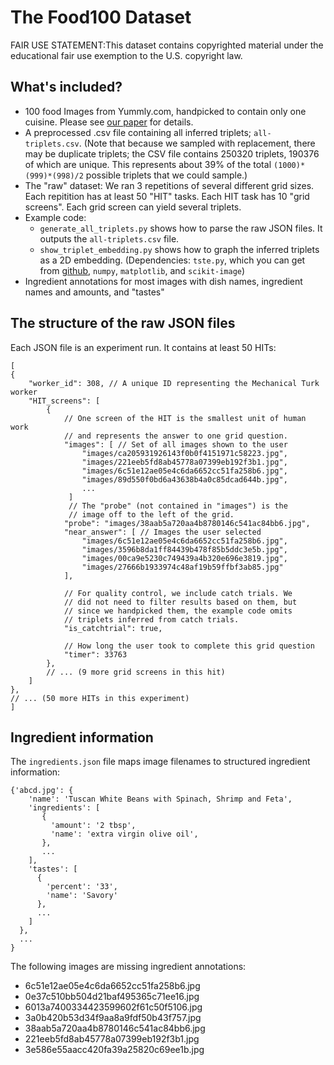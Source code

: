 The Food100 Dataset
===================

FAIR USE STATEMENT:This dataset contains copyrighted material under
the educational fair use exemption to the U.S. copyright law.

What's included?
----------------

- 100 food Images from Yummly.com, handpicked to contain only one
  cuisine. Please see [our paper][arxivpaper] for details.
- A preprocessed .csv file containing all inferred triplets;
  `all-triplets.csv`. (Note that because we sampled with replacement,
  there may be duplicate triplets; the CSV file contains 250320
  triplets, 190376 of which are unique. This represents about 39% of
  the total `(1000)*(999)*(998)/2` possible triplets that we could
  sample.)
- The "raw" dataset: We ran 3 repetitions of several different grid
  sizes. Each repitition has at least 50 "HIT" tasks. Each HIT task
  has 10 "grid screens". Each grid screen can yield several triplets.
- Example code:
  - `generate_all_triplets.py` shows how to parse the raw JSON files.
  It outputs the `all-triplets.csv` file.
  - `show_triplet_embedding.py` shows how to graph the inferred
  triplets as a 2D embedding. (Dependencies: `tste.py`, which you can
  get from [github][github], `numpy`, `matplotlib`, and `scikit-image`)
- Ingredient annotations for most images with dish names, ingredient
  names and amounts, and "tastes"


The structure of the raw JSON files
-----------------------------------

Each JSON file is an experiment run. It contains at least 50 HITs:

    [
    {
        "worker_id": 308, // A unique ID representing the Mechanical Turk worker
        "HIT_screens": [
            {
                // One screen of the HIT is the smallest unit of human work
                // and represents the answer to one grid question.
                "images": [ // Set of all images shown to the user
                    "images/ca205931926143f0b0f4151971c58223.jpg",
                    "images/221eeb5fd8ab45778a07399eb192f3b1.jpg",
                    "images/6c51e12ae05e4c6da6652cc51fa258b6.jpg",
                    "images/89d550f0bd6a43638b4a0c85dcad644b.jpg",
                    ...
                 ]
                 // The "probe" (not contained in "images") is the
                 // image off to the left of the grid.
                "probe": "images/38aab5a720aa4b8780146c541ac84bb6.jpg",
                "near_answer": [ // Images the user selected
                    "images/6c51e12ae05e4c6da6652cc51fa258b6.jpg",
                    "images/3596b8da1ff84439b478f85b5ddc3e5b.jpg",
                    "images/00ca9e5230c749439a4b320e696e3819.jpg",
                    "images/27666b1933974c48af19b59ffbf3ab85.jpg"
                ],

                // For quality control, we include catch trials. We
                // did not need to filter results based on them, but
                // since we handpicked them, the example code omits
                // triplets inferred from catch trials.
                "is_catchtrial": true,

                // How long the user took to complete this grid question
                "timer": 33763
            },
            // ... (9 more grid screens in this hit)
        ]
    },
    // ... (50 more HITs in this experiment)
    ]


Ingredient information
----------------------

The `ingredients.json` file maps image filenames to structured
ingredient information:

    {'abcd.jpg': {
        'name': 'Tuscan White Beans with Spinach, Shrimp and Feta',
        'ingredients': [
           {
             'amount': '2 tbsp',
             'name': 'extra virgin olive oil',
           },
           ...
        ],
        'tastes': [
          {
            'percent': '33',
            'name': 'Savory'
          },
          ...
        ]
      },
      ...
    }

The following images are missing ingredient annotations:

- 6c51e12ae05e4c6da6652cc51fa258b6.jpg
- 0e37c510bb504d21baf495365c71ee16.jpg
- 6013a7400334423599602f61c50f5106.jpg
- 3a0b420b53d34f9aa8a9fdf50b43f757.jpg
- 38aab5a720aa4b8780146c541ac84bb6.jpg
- 221eeb5fd8ab45778a07399eb192f3b1.jpg
- 3e586e55aacc420fa39a25820c69ee1b.jpg

[github]: https://github.com/ucsd-vision/tste-theano/blob/master/tste.py
[arxivpaper]: http://arxiv.org/abs/1404.3291
